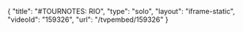 {
    "title": "#TOURNOTES: RIO",
    "type": "solo",
    "layout": "iframe-static",
    "videoId": "159326",
    "url": "\/tvpembed\/159326"
}